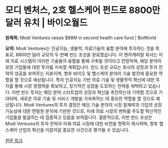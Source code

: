 # 모디 벤처스, 2호 헬스케어 펀드로 8800만 달러 유치 | 바이오월드

**원제목:** Modi Ventures raises $88M in second health care fund | BioWorld

**요약:** Modi Ventures는 인공지능, 생물학, 의료기술의 융합 분야에 투자하는 것을 목표로, 8800만 달러 규모의 두 번째 펀드 조성을 완료했습니다.  이 벤처캐피탈 회사는 미래 의료 시스템이 이러한 기술들의 융합을 통해 구축될 것이라고 전망하며,  해당 분야의 유망 기업들에 대한 투자를 지속할 계획입니다.  펀드 조성 규모는 회사의 성장과 투자 전략의 성공을 보여주는 지표이며,  향후 바이오 및 헬스케어 분야의 기술 발전에 중요한 역할을 할 것으로 예상됩니다.  특히 인공지능 기반 의료 기술 및 생물학적 혁신에 대한 투자를 통해 시장 경쟁력을 확보하고,  장기적인 성장을 도모하는 전략을 채택하고 있습니다.  이번 펀드 투자는  해당 분야 스타트업의 성장과 혁신을 촉진하는데 기여할 것으로 기대되며,  새로운 의료 기술 및 서비스 개발을 가속화하는 데 중요한 역할을 할 것으로 예상됩니다.  Modi Ventures의 투자 결정은  해당 기술 분야의 시장 잠재력과  기업의 성장 가능성에 대한 면밀한 분석에 기반한 것으로,  미래 의료 시장의 변화를 주도할 혁신적인 기업들을 발굴하는 데 집중하고 있음을 보여줍니다.  결론적으로, 이번 펀드 조성은 Modi Ventures의 투자 전략과 미래 의료 시장에 대한 비전을 명확히 제시하며,  향후 헬스케어 산업의 혁신을 이끌어갈 중요한 사건으로 평가될 수 있습니다.

[원문 링크](https://www.bioworld.com/articles/722092-modi-ventures-raises-88m-in-second-health-care-fund)
